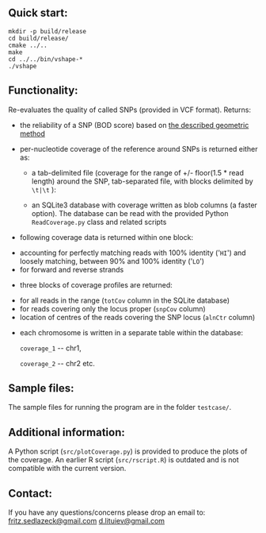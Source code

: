 Quick start:
------------

    mkdir -p build/release
    cd build/release/
    cmake ../..
    make
    cd ../../bin/vshape-*
    ./vshape


Functionality:
----------
Re-evaluates the quality of called SNPs (provided in VCF format). Returns:

- the reliability of a SNP (BOD score) based on [the described geometric method](http://dx.doi.org/10.1016%2Fj.ygeno.2012.12.001)

- per-nucleotide coverage of the reference around SNPs is returned either as:
  
  + a tab-delimited file
   (coverage for the range of +/- floor(1.5 * read length) around the SNP, 
   tab-separated file, with blocks delimited by `\t|\t` ):

  + an SQLite3 database with coverage written as blob columns (a faster option).
  The database can be read with the provided  Python `ReadCoverage.py` class 
  and related scripts

 - following coverage data is returned within one block:
  + accounting for perfectly matching reads with 100% identity ('`HI`') 
    and loosely matching, between 90% and 100% identity ('`LO`')
  + for forward and reverse strands

 - three blocks of coverage profiles are returned:
  + for all reads in the range (`totCov` column in the SQLite database)
  + for reads covering only the locus proper (`snpCov` column)
  + location of centres of the reads covering the SNP locus (`alnCtr` column)

 - each chromosome is written in a separate table within the database:

   `coverage_1` -- chr1,

   `coverage_2` -- chr2 etc.



Sample files:
------------
The sample files for running the program are in the folder `testcase/`.


Additional information:
------------
A Python script (`src/plotCoverage.py`) is provided to produce the plots of the coverage.
An earlier R script (`src/rscript.R`) is outdated and is not compatible with the current version.

Contact:
--------
If you have any questions/concerns please drop an email to:
    fritz.sedlazeck@gmail.com
    d.lituiev@gmail.com
